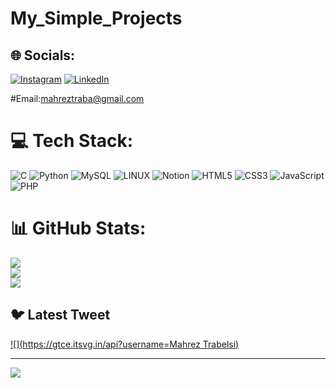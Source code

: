 # My_Simple_Projects

## 🌐 Socials:
[![Instagram](https://img.shields.io/badge/Instagram-%23E4405F.svg?logo=Instagram&logoColor=white)](https://instagram.com/Mahrez_Tr) [![LinkedIn](https://img.shields.io/badge/LinkedIn-%230077B5.svg?logo=linkedin&logoColor=white)](https://www.linkedin.com/in/mahrez-trabelsi-287875261/)

#Email:mahreztraba@gmail.com

# 💻 Tech Stack:
![C](https://img.shields.io/badge/c-%2300599C.svg?style=for-the-badge&logo=c&logoColor=white) ![Python](https://img.shields.io/badge/python-3670A0?style=for-the-badge&logo=python&logoColor=ffdd54) ![MySQL](https://img.shields.io/badge/mysql-%2300f.svg?style=for-the-badge&logo=mysql&logoColor=white) ![LINUX](https://img.shields.io/badge/Linux-FCC624?style=for-the-badge&logo=linux&logoColor=black) ![Notion](https://img.shields.io/badge/Notion-%23000000.svg?style=for-the-badge&logo=notion&logoColor=white) ![HTML5](https://img.shields.io/badge/html5-%23E34F26.svg?style=for-the-badge&logo=html5&logoColor=white) ![CSS3](https://img.shields.io/badge/css3-%231572B6.svg?style=for-the-badge&logo=css3&logoColor=white) ![JavaScript](https://img.shields.io/badge/javascript-%23323330.svg?style=for-the-badge&logo=javascript&logoColor=%23F7DF1E) ![PHP](https://img.shields.io/badge/php-%23777BB4.svg?style=for-the-badge&logo=php&logoColor=white)
# 📊 GitHub Stats:
![](https://github-readme-stats.vercel.app/api?username=Mahrez-Trabelsi&theme=dark&hide_border=false&include_all_commits=false&count_private=false)<br/>
![](https://github-readme-streak-stats.herokuapp.com/?user=Mahrez-Trabelsi&theme=dark&hide_border=false)<br/>
![](https://github-readme-stats.vercel.app/api/top-langs/?username=Mahrez-Trabelsi&theme=dark&hide_border=false&include_all_commits=false&count_private=false&layout=compact)

## 🐦 Latest Tweet
[![](https://gtce.itsvg.in/api?username=Mahrez Trabelsi)](https://github.com/VishwaGauravIn/github-twitter-card-embed)

---
[![](https://visitcount.itsvg.in/api?id=Mahrez-Trabelsi&icon=0&color=0)](https://visitcount.itsvg.in)


